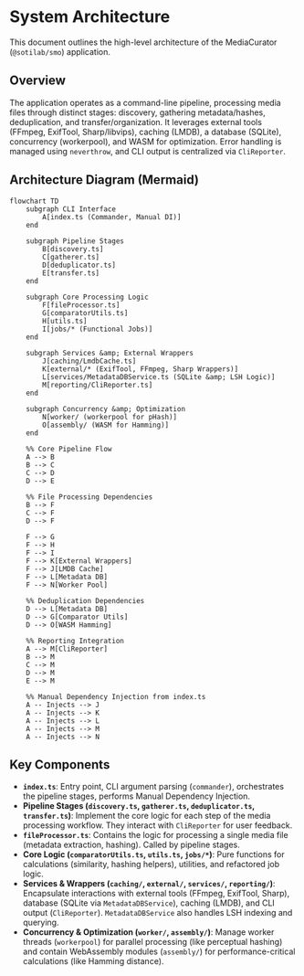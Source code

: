 # System Architecture

<!-- Version: 1.0 | Last Updated: 2025-04-06 -->

This document outlines the high-level architecture of the MediaCurator (`@sotilab/smo`) application.

## Overview

The application operates as a command-line pipeline, processing media files through distinct stages: discovery, gathering metadata/hashes, deduplication, and transfer/organization. It leverages external tools (FFmpeg, ExifTool, Sharp/libvips), caching (LMDB), a database (SQLite), concurrency (workerpool), and WASM for optimization. Error handling is managed using `neverthrow`, and CLI output is centralized via `CliReporter`.

## Architecture Diagram (Mermaid)

```mermaid
flowchart TD
    subgraph CLI Interface
        A[index.ts (Commander, Manual DI)]
    end

    subgraph Pipeline Stages
        B[discovery.ts]
        C[gatherer.ts]
        D[deduplicator.ts]
        E[transfer.ts]
    end

    subgraph Core Processing Logic
        F[fileProcessor.ts]
        G[comparatorUtils.ts]
        H[utils.ts]
        I[jobs/* (Functional Jobs)]
    end

    subgraph Services &amp; External Wrappers
        J[caching/LmdbCache.ts]
        K[external/* (ExifTool, FFmpeg, Sharp Wrappers)]
        L[services/MetadataDBService.ts (SQLite &amp; LSH Logic)]
        M[reporting/CliReporter.ts]
    end

    subgraph Concurrency &amp; Optimization
        N[worker/ (workerpool for pHash)]
        O[assembly/ (WASM for Hamming)]
    end

    %% Core Pipeline Flow
    A --> B
    B --> C
    C --> D
    D --> E

    %% File Processing Dependencies
    B --> F
    C --> F
    D --> F

    F --> G
    F --> H
    F --> I
    F --> K[External Wrappers]
    F --> J[LMDB Cache]
    F --> L[Metadata DB]
    F --> N[Worker Pool]

    %% Deduplication Dependencies
    D --> L[Metadata DB]
    D --> G[Comparator Utils]
    D --> O[WASM Hamming]

    %% Reporting Integration
    A --> M[CliReporter]
    B --> M
    C --> M
    D --> M
    E --> M

    %% Manual Dependency Injection from index.ts
    A -- Injects --> J
    A -- Injects --> K
    A -- Injects --> L
    A -- Injects --> M
    A -- Injects --> N
```

## Key Components

- **`index.ts`**: Entry point, CLI argument parsing (`commander`), orchestrates the pipeline stages, performs Manual Dependency Injection.
- **Pipeline Stages (`discovery.ts`, `gatherer.ts`, `deduplicator.ts`, `transfer.ts`)**: Implement the core logic for each step of the media processing workflow. They interact with `CliReporter` for user feedback.
- **`fileProcessor.ts`**: Contains the logic for processing a single media file (metadata extraction, hashing). Called by pipeline stages.
- **Core Logic (`comparatorUtils.ts`, `utils.ts`, `jobs/*`)**: Pure functions for calculations (similarity, hashing helpers), utilities, and refactored job logic.
- **Services &amp; Wrappers (`caching/`, `external/`, `services/`, `reporting/`)**: Encapsulate interactions with external tools (FFmpeg, ExifTool, Sharp), database (SQLite via `MetadataDBService`), caching (LMDB), and CLI output (`CliReporter`). `MetadataDBService` also handles LSH indexing and querying.
- **Concurrency &amp; Optimization (`worker/`, `assembly/`)**: Manage worker threads (`workerpool`) for parallel processing (like perceptual hashing) and contain WebAssembly modules (`assembly/`) for performance-critical calculations (like Hamming distance).
